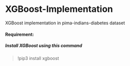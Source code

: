 # XGBoost-Implementation
XGBoost implementation in pima-indians-diabetes dataset

#### Requirement:
##### Install XGBoost using this command
> !pip3 install xgboost 
